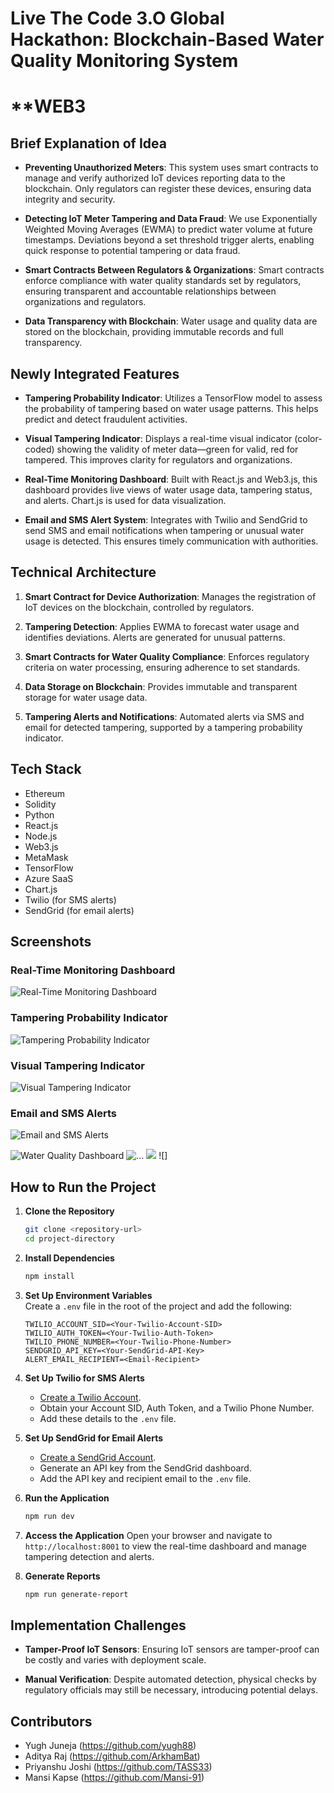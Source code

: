 # **Live The Code 3.O Global Hackathon: Blockchain-Based Water Quality Monitoring System**

# **WEB3

## **Brief Explanation of Idea**

- **Preventing Unauthorized Meters**: This system uses smart contracts to manage and verify authorized IoT devices reporting data to the blockchain. Only regulators can register these devices, ensuring data integrity and security.

- **Detecting IoT Meter Tampering and Data Fraud**: We use Exponentially Weighted Moving Averages (EWMA) to predict water volume at future timestamps. Deviations beyond a set threshold trigger alerts, enabling quick response to potential tampering or data fraud.

- **Smart Contracts Between Regulators & Organizations**: Smart contracts enforce compliance with water quality standards set by regulators, ensuring transparent and accountable relationships between organizations and regulators.

- **Data Transparency with Blockchain**: Water usage and quality data are stored on the blockchain, providing immutable records and full transparency.

## **Newly Integrated Features**

- **Tampering Probability Indicator**: Utilizes a TensorFlow model to assess the probability of tampering based on water usage patterns. This helps predict and detect fraudulent activities.

- **Visual Tampering Indicator**: Displays a real-time visual indicator (color-coded) showing the validity of meter data—green for valid, red for tampered. This improves clarity for regulators and organizations.

- **Real-Time Monitoring Dashboard**: Built with React.js and Web3.js, this dashboard provides live views of water usage data, tampering status, and alerts. Chart.js is used for data visualization.

- **Email and SMS Alert System**: Integrates with Twilio and SendGrid to send SMS and email notifications when tampering or unusual water usage is detected. This ensures timely communication with authorities.

## **Technical Architecture**

1. **Smart Contract for Device Authorization**: Manages the registration of IoT devices on the blockchain, controlled by regulators.

2. **Tampering Detection**: Applies EWMA to forecast water usage and identifies deviations. Alerts are generated for unusual patterns.

3. **Smart Contracts for Water Quality Compliance**: Enforces regulatory criteria on water processing, ensuring adherence to set standards.

4. **Data Storage on Blockchain**: Provides immutable and transparent storage for water usage data.

5. **Tampering Alerts and Notifications**: Automated alerts via SMS and email for detected tampering, supported by a tampering probability indicator.

## **Tech Stack**

- Ethereum
- Solidity
- Python
- React.js
- Node.js
- Web3.js
- MetaMask
- TensorFlow
- Azure SaaS
- Chart.js
- Twilio (for SMS alerts)
- SendGrid (for email alerts)

## **Screenshots**

### **Real-Time Monitoring Dashboard**
![Real-Time Monitoring Dashboard](https://res2.weblium.site/res/5eafe6572ef5d600210c6d9f/620a0daff5aaa100229e509b_optimized)

### **Tampering Probability Indicator**
![Tampering Probability Indicator](https://s3.amazonaws.com/s3-biz4intellia/images/live-location-tracking-of-tanks-with-volume-status.png)

### **Visual Tampering Indicator**
![Visual Tampering Indicator](https://5.imimg.com/data5/SC/OC/WH/GLADMIN-40897785/water-level-image1.png)

### **Email and SMS Alerts**
![Email and SMS Alerts](https://www.boltiot.com/hs-fs/hubfs/Projects%20images%20and%20videos/IoT%20Based%20Flood%20Monitoring%20And%20Alerting%20System/Demonstration.jpg?width=585&name=Demonstration.jpg)

![Water Quality Dashboard](https://github.com/user-attachments/assets/8819b736-12df-45a7-a5c4-16e7da403ae8) ![...](https://github.com/user-attachments/assets/5a8613cc-71d4-4107-8c67-e68d03d9e1f7) ![](https://github.com/user-attachments/assets/bbad5af1-2c75-43e1-af1b-9f968e1e50f1) ![]




## **How to Run the Project**

1. **Clone the Repository**
   ```bash
   git clone <repository-url>
   cd project-directory
   ```

2. **Install Dependencies**
   ```bash
   npm install
   ```

3. **Set Up Environment Variables**  
   Create a `.env` file in the root of the project and add the following:
   ```
   TWILIO_ACCOUNT_SID=<Your-Twilio-Account-SID>
   TWILIO_AUTH_TOKEN=<Your-Twilio-Auth-Token>
   TWILIO_PHONE_NUMBER=<Your-Twilio-Phone-Number>
   SENDGRID_API_KEY=<Your-SendGrid-API-Key>
   ALERT_EMAIL_RECIPIENT=<Email-Recipient>
   ```

4. **Set Up Twilio for SMS Alerts**
   - [Create a Twilio Account](https://www.twilio.com/try-twilio).
   - Obtain your Account SID, Auth Token, and a Twilio Phone Number.
   - Add these details to the `.env` file.

5. **Set Up SendGrid for Email Alerts**
   - [Create a SendGrid Account](https://signup.sendgrid.com/).
   - Generate an API key from the SendGrid dashboard.
   - Add the API key and recipient email to the `.env` file.

6. **Run the Application**
   ```bash
   npm run dev
   ```

7. **Access the Application**
   Open your browser and navigate to `http://localhost:8001` to view the real-time dashboard and manage tampering detection and alerts.

8. **Generate Reports**
   ```bash
   npm run generate-report
   ```

## **Implementation Challenges**

- **Tamper-Proof IoT Sensors**: Ensuring IoT sensors are tamper-proof can be costly and varies with deployment scale.

- **Manual Verification**: Despite automated detection, physical checks by regulatory officials may still be necessary, introducing potential delays.

## **Contributors**

- Yugh Juneja (https://github.com/yugh88)
- Aditya Raj  (https://github.com/ArkhamBat)
- Priyanshu Joshi (https://github.com/TASS33)
- Mansi Kapse  (https://github.com/Mansi-91)

